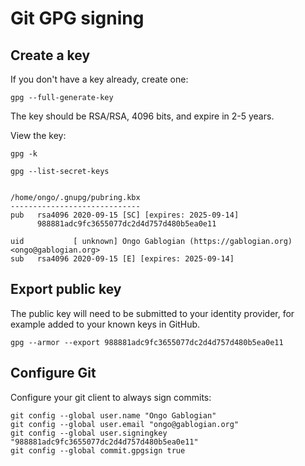 # Git GPG signing

## Create a key

If you don't have a key already, create one: 

    gpg --full-generate-key

The key should be RSA/RSA, 4096 bits, and expire in 2-5 years. 

View the key: 

    gpg -k

```
gpg --list-secret-keys


/home/ongo/.gnupg/pubring.kbx
-----------------------------
pub   rsa4096 2020-09-15 [SC] [expires: 2025-09-14]
      988881adc9fc3655077dc2d4d757d480b5ea0e11

uid           [ unknown] Ongo Gablogian (https://gablogian.org) <ongo@gablogian.org>
sub   rsa4096 2020-09-15 [E] [expires: 2025-09-14]
```

## Export public key

The public key will need to be submitted to your identity provider, for example added to your known keys in GitHub. 

    gpg --armor --export 988881adc9fc3655077dc2d4d757d480b5ea0e11

## Configure Git

Configure your git client to always sign commits: 

    git config --global user.name "Ongo Gablogian"
    git config --global user.email "ongo@gablogian.org"
    git config --global user.signingkey "988881adc9fc3655077dc2d4d757d480b5ea0e11"
    git config --global commit.gpgsign true
